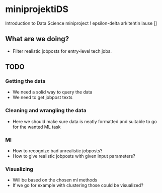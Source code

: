 # miniprojektiDS
Introduction to Data Science miniproject !
epsilon-delta 
arkitehtin lause []


## What are we doing?
- Filter realistic jobposts for entry-level tech jobs.

## TODO
### Getting the data
- We need a solid way to query the data
- We need to get jobpost texts

### Cleaning and wrangling the data
- Here we should make sure data is neatly formatted and suitable to go for the wanted ML task

### Ml
- How to recognize bad unrealistic jobposts?
- How to give realistic jobposts with given input parameters?

### Visualizing
- Will be based on the chosen ml methods
- If we go for example with clustering those could be visualized?
